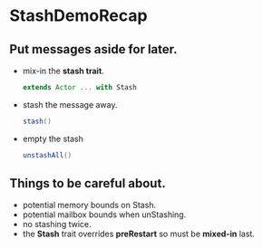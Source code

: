 # StashDemoRecap


## Put messages aside for later.

 - mix-in the **stash trait**.
   ```scala
   extends Actor ... with Stash
   ```
 - stash the message away.
   ```scala
   stash()
   ```
 - empty the stash
   ```scala
   unstashAll()
   ```

## Things to be careful about.

 - potential memory bounds on Stash.
 - potential mailbox bounds when unStashing.
 - no stashing twice.
 - the **Stash** trait overrides **preRestart** so must be **mixed-in** last. 